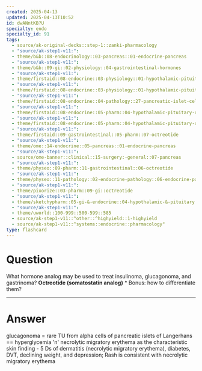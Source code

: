 ```yaml
---
created: 2025-04-13
updated: 2025-04-13T10:52
id: dwANntKB?U
specialty: endo
specialty_id: 91
tags:
  - source/ak-original-decks::step-1::zanki-pharmacology
  - "source/ak-step1-v11:": 
  - theme/b&b::08-endocrinology::03-pancreas::01-endocrine-pancreas
  - "source/ak-step1-v11:": 
  - theme/b&b::09-gi::02-physiology::04-gastrointestinal-hormones
  - "source/ak-step1-v11:": 
  - theme/firstaid::08-endocrine::03-physiology::01-hypothalamic-pituitary-hormones::somatostatin
  - "source/ak-step1-v11:": 
  - theme/firstaid::08-endocrine::03-physiology::01-hypothalamic-pituitary-hormones::somatostatin::insulin
  - "source/ak-step1-v11:": 
  - theme/firstaid::08-endocrine::04-pathology::27-pancreatic-islet-cell-tumors
  - "source/ak-step1-v11:": 
  - theme/firstaid::08-endocrine::05-pharm::04-hypothalamic-pituitary-drugs
  - "source/ak-step1-v11:": 
  - theme/firstaid::08-endocrine::05-pharm::04-hypothalamic-pituitary-drugs::octreotide
  - "source/ak-step1-v11:": 
  - theme/firstaid::09-gastrointestinal::05-pharm::07-octreotide
  - "source/ak-step1-v11:": 
  - theme/ome::14-endocrine::05-pancreas::01-endocrine-pancreas
  - "source/ak-step1-v11:": 
  - source/ome-banner::clinical::15-surgery:-general::07-pancreas
  - "source/ak-step1-v11:": 
  - theme/physeo::09-pharm::11-gastrointestinal::06-octreotide
  - "source/ak-step1-v11:": 
  - theme/physeo::11-pathology::02-endocrine-pathology::06-endocrine-pancreas
  - "source/ak-step1-v11:": 
  - theme/pixorize::03-pharm::09-gi::octreotide
  - "source/ak-step1-v11:": 
  - theme/sketchypharm::05-gi-&-endocrine::04-hypothalamic-&-pituitary::01-growth-hormone,-mecasermin,-octreotide,-pegvisomant
  - "source/ak-step1-v11:": 
  - theme/uworld::100-999::500-599::585
  - source/ak-step1-v11::^other::^highyield::1-highyield
  - source/ak-step1-v11::^systems::endocrine::pharmacology"
type: flashcard
---
```


# Question
What hormone analog may be used to treat insulinoma, glucagonoma, and gastrinoma?    **Octreotide (somatostatin analog)**   * Bonus: how to differentiate them?

---

# Answer
glucagonoma = rare TU from alpha cells of pancreatic islets of Langerhans == hyperglycemia 'n' necrolytic migratory erythema as the characteristic skin finding  - 5 Ds of dermatitis (necrolytic migratory erythema), diabetes, DVT, declining weight, and depression;    Rash is consistent with necrolytic migratory erythema